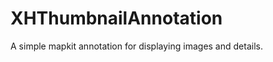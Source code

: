 XHThumbnailAnnotation
=====================

A simple mapkit annotation for displaying images and details.
